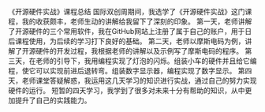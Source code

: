 
 《开源硬件实战》课程总结
  国际双创周期间，我选学了《开源硬件实战》这门课程，我的收获颇丰，老师生动的讲解给我留下了深刻的印象。
  第一天，老师讲解了开源硬件的三个常用软件，我在GitHub网站上注册了属于自己的账户，用于日后课程使用，为后续的学习打下良好的基础。
  第二天，老师以摩斯电码为例，讲解了开源硬件的开发过程，我根据老师的讲解以及示例写了摩斯电码的程序。
  第三天，在老师的引导下，我用编程实现了灯泡的闪烁。组装小车的硬件并且给它编程，使它可以实现前进后退转弯。组装数字显示器，编程实现了数字显示。
  第四天，老师课堂答疑解惑，我运用这几天学习的知识进行实战，通过自己的努力实现硬件的运行。
  短暂的四天学习，我学到了很多对未来十分有帮助的知识，从中更加提升了自己的实践能力。
